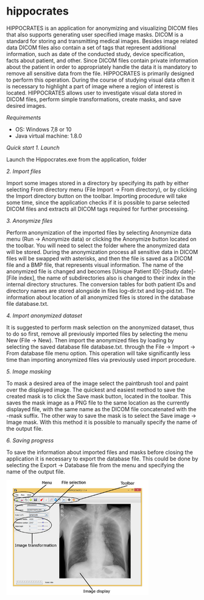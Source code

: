 # hippocrates

HIPPOCRATES is an application for anonymizing and visualizing DICOM files that also supports generating user specified image masks. 
DICOM is a standard for storing and transmitting medical images. Besides image related data DICOM files also contain a set of tags that represent additional information, such as date of the conducted study, device specification, facts about patient, and other. Since DICOM files contain private information about the patient in order to appropriately handle the data it is mandatory to remove all sensitive data from the file. HIPPOCRATES is primarily designed to perform this operation. 
During the course of studying visual data often it is necessary to highlight a part of image where a region of interest is located. HIPPOCRATES allows user to investigate visual data stored in DICOM files, perform simple transformations, create masks, and save desired images.


*Requirements*
*	OS: Windows 7,8 or 10
*	Java virtual machine: 1.8.0



*Quick start*
*1.	Launch*

Launch the Hippocrates.exe from the application, folder

*2.	Import files*

Import some images stored in a directory by specifying its path by either selecting From directory menu (File Import -> From directory), or by clicking the Import directory button on the toolbar. Importing procedure will take some time, since the application checks if it is possible to parse selected DICOM files and extracts all 
DICOM tags required for further processing.

*3.	Anonymize files*

Perform anonymization of the imported files by selecting Anonymize data menu 
(Run -> Anonymize data) or clicking the Anonymize button located on the toolbar.
You will need to select the folder where the anonymized data will be stored. During the anonymization process all sensitive data in DICOM files will be swapped with asterisks, and then the file is saved as a DICOM file and a BMP file, that represents visual information. The name of the anonymized file is changed and becomes [Unique Patient ID]-[Study date]-[File index], the name of subdirectories also is changed to their index in the internal directory structures. The conversion tables for both patient IDs and directory names are stored alongside in files log-dir.txt and log-pid.txt. The information about location of all anonymized files is stored in the database file database.txt.

*4.	Import anonymized dataset*

It is suggested to perform mask selection on the anonymized dataset, thus to do so first, remove all previously imported files by selecting the menu New (File -> New).
Then import the anonymized files by loading by selecting the saved database file database.txt. through the File -> Import -> From database file menu option. This operation will take significantly less time than importing anonymized files via previously used import procedure.

*5.	Image masking*

To mask a desired area of the image select the paintbrush tool and paint over the displayed image. The quickest and easiest method to save the created mask is to click the Save mask button, located in the toolbar. This saves the mask image as a PNG file to the same location as the currently displayed file, with the same name as the DICOM file concatenated with the -mask suffix. The other way to save the mask is to select the Save image -> Image mask. With this method it is possible to manually specify the name of the output file.

*6.	Saving progress*

To save the information about imported files and masks before closing the application it is necessary to export the database file. This could be done by selecting the Export -> Database file from the menu and specifying the name of the output file.

 <img src="https://github.com/zoogzog/hippocrates/blob/master/hippocrates/doc/gui.jpg" width="374" height="301" /> 
